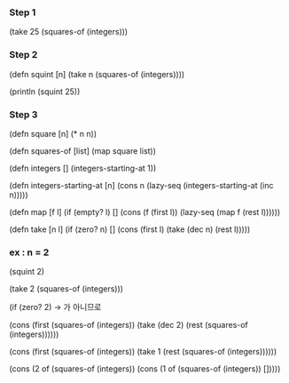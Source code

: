 ### Step 1

(take 25 (squares-of (integers)))

### Step 2

(defn squint [n]
    (take n (squares-of (integers))))

(println (squint 25))

### Step 3

(defn square [n]
    (* n n))

(defn squares-of [list]
    (map square list))

(defn integers []
    (integers-starting-at 1))

(defn integers-starting-at [n]
    (cons n (lazy-seq (integers-starting-at (inc n)))))

(defn map [f l]
    (if (empty? l)
        []
        (cons (f (first l)) (lazy-seq (map f (rest l))))))

(defn take [n l]
    (if (zero? n)
        []
        (cons (first l) (take (dec n) (rest l)))))

### ex : n = 2

(squint 2)

(take 2 (squares-of (integers)))

(if (zero? 2) -> 가 아니므로
    

(cons (first (squares-of (integers)) (take (dec 2) (rest (squares-of (integers))))))

(cons (first (squares-of (integers)) (take 1 (rest (squares-of (integers))))))

(cons (2 of (squares-of (integers)) (cons (1 of (squares-of (integers)) []))))


